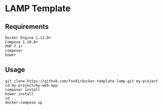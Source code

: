 # LAMP Template

## Requirements

```
Docker Engine 1.13.0+
Compose 1.10.0+
PHP 7.1+
composer
bower
```

## Usage

```
git clone https://github.com/fox91/docker-template-lamp.git my-project
cd my-project/my-web-app
composer install
bower install
cd ..
docker-compose up
```
